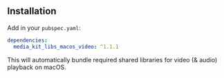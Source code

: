## Installation

Add in your `pubspec.yaml`:

```yaml
dependencies:
  media_kit_libs_macos_video: ^1.1.1
```

This will automatically bundle required shared libraries for video (& audio) playback on macOS.
